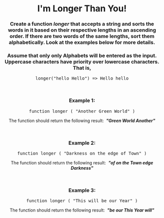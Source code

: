 <div align = 'center'>

# I'm Longer Than You!

</div>

<div align = 'center'>

<h3>Create a function <em>longer</em> that accepts a string and sorts the words in it based on their respective lengths in an ascending order. If there are two words of the same lengths, sort them alphabetically. Look at the examples below for more details.</h3>

<h3>Assume that only only Alphabets will be entered as the input. Uppercase characters have priority over lowercase characters. That is,</h3>

<pre>
longer("hello Hello") => Hello hello
</pre>

<br>

<h3>Example 1:</h3>

<pre>function longer&nbsp;(&nbsp;"Another Green World"&nbsp;)</pre>

<p>The function should return the following result: &nbsp;<strong><em>"Green World Another"</em></strong></p>

<br>

<h3>Example 2:</h3>

<pre>function longer&nbsp;(&nbsp;"Darkness on the edge of Town"&nbsp;)</pre>

<p>The function should return the following result: &nbsp;<strong><em>"of on the Town edge Darkness"</em></strong></p>

<br>

<h3>Example 3:</h3>

<pre>function longer&nbsp;(&nbsp;"This will be our Year"&nbsp;)</pre>

<p>The function should return the following result: &nbsp;<strong><em>"be our This Year will"</em></strong></p>

</div>

